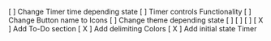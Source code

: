 [ ] Change Timer time depending state
[ ] Timer controls Functionality
[ ] Change Button name to Icons
[ ] Change theme depending state
[ ] 
[ ] 
[ ] 
[ X ] Add To-Do section
[ X ] Add delimiting Colors
[ X ] Add initial state Timer
